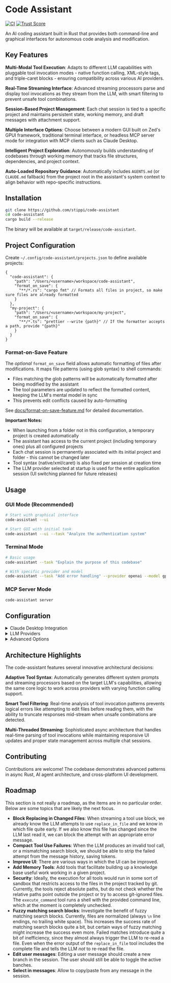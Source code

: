 # Code Assistant

[![CI](https://github.com/stippi/code-assistant/actions/workflows/build.yml/badge.svg)](https://github.com/stippi/code-assistant/actions/workflows/build.yml)
[![Trust Score](https://archestra.ai/mcp-catalog/api/badge/quality/stippi/code-assistant)](https://archestra.ai/mcp-catalog/stippi__code-assistant)

An AI coding assistant built in Rust that provides both command-line and graphical interfaces for autonomous code analysis and modification.

## Key Features

**Multi-Modal Tool Execution**: Adapts to different LLM capabilities with pluggable tool invocation modes - native function calling, XML-style tags, and triple-caret blocks - ensuring compatibility across various AI providers.

**Real-Time Streaming Interface**: Advanced streaming processors parse and display tool invocations as they stream from the LLM, with smart filtering to prevent unsafe tool combinations.

**Session-Based Project Management**: Each chat session is tied to a specific project and maintains persistent state, working memory, and draft messages with attachment support.

**Multiple Interface Options**: Choose between a modern GUI built on Zed's GPUI framework, traditional terminal interface, or headless MCP server mode for integration with MCP clients such as Claude Desktop.

**Intelligent Project Exploration**: Autonomously builds understanding of codebases through working memory that tracks file structures, dependencies, and project context.

**Auto-Loaded Repository Guidance**: Automatically includes `AGENTS.md` (or `CLAUDE.md` fallback) from the project root in the assistant's system context to align behavior with repo-specific instructions.

## Installation

```bash
git clone https://github.com/stippi/code-assistant
cd code-assistant
cargo build --release
```

The binary will be available at `target/release/code-assistant`.

## Project Configuration

Create `~/.config/code-assistant/projects.json` to define available projects:

```jsonc
{
  "code-assistant": {
    "path": "/Users/<username>/workspace/code-assistant",
    "format_on_save": {
      "**/*.rs": "cargo fmt" // Formats all files in project, so make sure files are already formatted
    }
  },
  "my-project": {
    "path": "/Users/<username>/workspace/my-project",
    "format_on_save": {
      "**/*.ts": "prettier --write {path}" // If the formatter accepts a path, provide "{path}"
    }
  }
}
```

### Format-on-Save Feature

The _optional_ `format_on_save` field allows automatic formatting of files after modifications. It maps file patterns (using glob syntax) to shell commands:
- Files matching the glob patterns will be automatically formatted after being modified by the assistant
- The tool parameters are updated to reflect the formatted content, keeping the LLM's mental model in sync
- This prevents edit conflicts caused by auto-formatting

See [docs/format-on-save-feature.md](docs/format-on-save-feature.md) for detailed documentation.

**Important Notes:**
- When launching from a folder not in this configuration, a temporary project is created automatically
- The assistant has access to the current project (including temporary ones) plus all configured projects
- Each chat session is permanently associated with its initial project and folder - this cannot be changed later
- Tool syntax (native/xml/caret) is also fixed per session at creation time
- The LLM provider selected at startup is used for the entire application session (UI switching planned for future releases)

## Usage

### GUI Mode (Recommended)

```bash
# Start with graphical interface
code-assistant --ui

# Start GUI with initial task
code-assistant --ui --task "Analyze the authentication system"
```

### Terminal Mode

```bash
# Basic usage
code-assistant --task "Explain the purpose of this codebase"

# With specific provider and model
code-assistant --task "Add error handling" --provider openai --model gpt-5
```

### MCP Server Mode

```bash
code-assistant server
```

## Configuration

<details>
<summary>Claude Desktop Integration</summary>

Configure in Claude Desktop settings (**Developer** tab → **Edit Config**):

```jsonc
{
  "mcpServers": {
    "code-assistant": {
      "command": "/path/to/code-assistant/target/release/code-assistant",
      "args": ["server"],
      "env": {
        "PERPLEXITY_API_KEY": "pplx-...", // optional, enables perplexity_ask tool
        "SHELL": "/bin/zsh" // your login shell, required when configuring "env" here
      }
    }
  }
}
```
</details>

<details>
<summary>LLM Providers</summary>

**Anthropic** (default):
```bash
export ANTHROPIC_API_KEY="sk-ant-..."
code-assistant --provider anthropic --model claude-sonnet-4-20250514
```

**OpenAI**:
```bash
export OPENAI_API_KEY="sk-..."
code-assistant --provider openai --model gpt-4o
```

**SAP AI Core**:
Create `~/.config/code-assistant/ai-core.json`:
```json
{
  "auth": {
    "client_id": "<service-key-client-id>",
    "client_secret": "<service-key-client-secret>",
    "token_url": "https://<your-url>/oauth/token",
    "api_base_url": "https://<your-url>/v2/inference"
  },
  "models": {
    "claude-sonnet-4": "<deployment-id>"
  }
}
```

**Ollama**:
```bash
code-assistant --provider ollama --model llama2 --num-ctx 4096
```

**Other providers**: Vertex AI (Google), OpenRouter, Groq, MistralAI
</details>

<details>
<summary>Advanced Options</summary>

**Tool Syntax Modes**:
- `--tool-syntax native`: Use the provider's built-in tool calling (most reliable, but streaming of parameters depends on provider)
- `--tool-syntax xml`: XML-style tags for streaming of parameters
- `--tool-syntax caret`: Triple-caret blocks for token-efficency and streaming of parameters

**Session Recording**:
```bash
# Record session (Anthropic only)
code-assistant --record session.json --task "Optimize database queries"

# Playback session
code-assistant --playback session.json --fast-playback
```

**Other Options**:
- `--continue-task`: Resume from previous session state
- `--use-diff-format`: Enable alternative diff format for file editing
- `--verbose`: Enable detailed logging
- `--base-url`: Custom API endpoint
</details>

## Architecture Highlights

The code-assistant features several innovative architectural decisions:

**Adaptive Tool Syntax**: Automatically generates different system prompts and streaming processors based on the target LLM's capabilities, allowing the same core logic to work across providers with varying function calling support.

**Smart Tool Filtering**: Real-time analysis of tool invocation patterns prevents logical errors like attempting to edit files before reading them, with the ability to truncate responses mid-stream when unsafe combinations are detected.

**Multi-Threaded Streaming**: Sophisticated async architecture that handles real-time parsing of tool invocations while maintaining responsive UI updates and proper state management across multiple chat sessions.

## Contributing

Contributions are welcome! The codebase demonstrates advanced patterns in async Rust, AI agent architecture, and cross-platform UI development.

## Roadmap

This section is not really a roadmap, as the items are in no particular order.
Below are some topics that are likely the next focus.

- **Block Replacing in Changed Files**: When streaming a tool use block, we already know the LLM attempts to use `replace_in_file` and we know in which file quite early.
  If we also know this file has changed since the LLM last read it, we can block the attempt with an appropriate error message.
- **Compact Tool Use Failures**: When the LLM produces an invalid tool call, or a mismatching search block, we should be able to strip the failed attempt from the message history, saving tokens.
- **Improve UI**: There are various ways in which the UI can be improved.
- **Add Memory Tools**: Add tools that facilitate building up a knowledge base useful work working in a given project.
- **Security**: Ideally, the execution for all tools would run in some sort of sandbox that restricts access to the files in the project tracked by git.
  Currently, the tools reject absolute paths, but do not check whether the relative paths point outside the project or try to access git-ignored files.
  The `execute_command` tool runs a shell with the provided command line, which at the moment is completely unchecked.
- **Fuzzy matching search blocks**: Investigate the benefit of fuzzy matching search blocks.
  Currently, files are normalized (always `\n` line endings, no trailing white space).
  This increases the success rate of matching search blocks quite a bit, but certain ways of fuzzy matching might increase the success even more.
  Failed matches introduce quite a bit of inefficiency, since they almost always trigger the LLM to re-read a file.
  Even when the error output of the `replace_in_file` tool includes the complete file and tells the LLM *not* to re-read the file.
- **Edit user messages**: Editing a user message should create a new branch in the session.
  The user should still be able to toggle the active banches.
- **Select in messages**: Allow to copy/paste from any message in the session.
